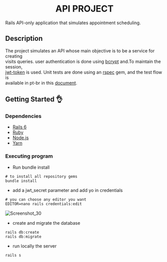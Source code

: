 #  <div align="center">     API PROJECT
Rails API-only application that simulates appointment scheduling.

## Description

The project simulates an API whose main objective is to be a service for creating<br /> visits queries. user authentication is done using [bcrypt](https://rubygems.org/gems/bcrypt/versions/3.1.11?locale=pt-BR) and.To maintain the session,<br /> [jwt-token](https://rubygems.org/gems/jwt/versions/1.5.4) is used. Unit tests are done using an [rspec](https://rubygems.org/gems/rspec/versions/3.4.0) gem, and the test flow is<br /> available in pt-br in this [document](https://docs.google.com/document/d/1e8h8Z8MrcH8e3NhVCJ2gG0jPSRBpRiJiCDQNCz76sLA/edit?usp=sharing).

## Getting Started 👌
### Dependencies

* [Rails 6](https://rubyonrails.org/) 
* [Ruby](https://www.ruby-lang.org/pt/)
* [Node.js](https://nodejs.org/en/)
* [Yarn](https://yarnpkg.com/)


### Executing program


* Run bundle install
```
# to install all repository gems
bundle install
```
* add a jwt_secret parameter and add yo in credentials
```
# you can choose any editor you want
EDITOR=nano rails credentials:edit
```
![Screenshot_30](https://user-images.githubusercontent.com/48594379/135355206-450ae9de-9b1f-4fb8-a351-ef998b926467.png)

* create and migrate the database
```
rails db:create
rails db:migrate
```
* run locally the server
```
rails s
```

